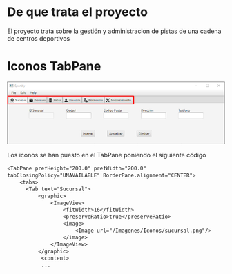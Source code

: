 # De que trata el proyecto
 El proyecto trata sobre la gestión y administracion de pistas de una cadena de centros deportivos


# Iconos TabPane

!['TabPane Icons'](/ReadmeImages/tabPaneIcons.png)

Los iconos se han puesto en el TabPane poniendo el siguiente código

    <TabPane prefHeight="200.0" prefWidth="200.0" tabClosingPolicy="UNAVAILABLE" BorderPane.alignment="CENTER">
        <tabs>
          <Tab text="Sucursal">
              <graphic>
                  <ImageView>
                      <fitWidth>16</fitWidth>
                      <preserveRatio>true</preserveRatio>
                      <image>
                          <Image url="/Imagenes/Iconos/sucursal.png"/>
                      </image>
                  </ImageView>
              </graphic>
               <content>
               ...